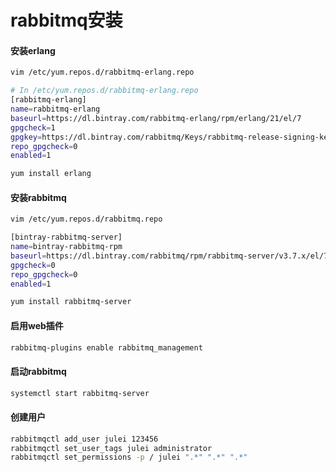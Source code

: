 # rabbitmq安装

#### 安装erlang

```bash
vim /etc/yum.repos.d/rabbitmq-erlang.repo

# In /etc/yum.repos.d/rabbitmq-erlang.repo
[rabbitmq-erlang]
name=rabbitmq-erlang
baseurl=https://dl.bintray.com/rabbitmq-erlang/rpm/erlang/21/el/7
gpgcheck=1
gpgkey=https://dl.bintray.com/rabbitmq/Keys/rabbitmq-release-signing-key.asc
repo_gpgcheck=0
enabled=1

yum install erlang
```

#### 安装rabbitmq

```bash
vim /etc/yum.repos.d/rabbitmq.repo

[bintray-rabbitmq-server]
name=bintray-rabbitmq-rpm
baseurl=https://dl.bintray.com/rabbitmq/rpm/rabbitmq-server/v3.7.x/el/7/
gpgcheck=0
repo_gpgcheck=0
enabled=1

yum install rabbitmq-server
```

#### 启用web插件

```bash
rabbitmq-plugins enable rabbitmq_management
```

#### 启动rabbitmq

```bash
systemctl start rabbitmq-server
```

#### 创建用户

```bash
rabbitmqctl add_user julei 123456
rabbitmqctl set_user_tags julei administrator
rabbitmqctl set_permissions -p / julei ".*" ".*" ".*"
```